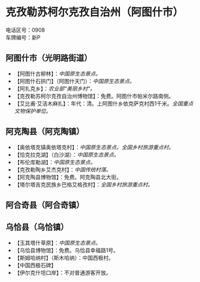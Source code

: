# 克孜勒苏柯尔克孜自治州（阿图什市）  
电话区号：0908  
车牌编号：新P  

## 阿图什市（光明路街道）  
* 【阿图什古柳林】：*中国原生态景点。*  
* 【阿图什石拱门】（阿图什天门）：*中国原生态景点。*  
* 【阿扎克乡】：*农业部“美丽乡村”。*  
* 【克孜勒苏柯尔克孜自治州博物馆】：免费。阿图什市帕米尔路南侧。  
* 【艾比甫·艾洁木麻扎】：年代：清。上阿图什乡依克萨克村西1千米。*全国重点文物保护单位。*   

## 阿克陶县（阿克陶镇）  
* 【奥依塔克镇奥依塔克村】：*中国原生态景点。全国乡村旅游重点村。*  
* 【恰克拉克湖】（白沙湖）：*中国原生态景点。*  
* 【布伦库勒湖】：*中国原生态景点。*  
* 【克孜勒陶乡艾杰克村】：*中国传统村落。*  
* 【阿克陶县博物馆】：免费。阿克陶县北大街。  
* 【塔尔塔吉克民族乡巴格艾格孜村】：*全国乡村旅游重点村。*    

## 阿合奇县（阿合奇镇）  

## 乌恰县（乌恰镇）  
* 【玉其塔什草原】：*中国原生态景点。*  
* 【乌恰县博物馆】：免费。乌恰县幸福路1号。  
* 【斯姆哈纳村】（斯木哈纳）：中国西极村。
* 【中国西极石碑】
* 【伊尔克什坦口岸】：不对普通游客开放。
